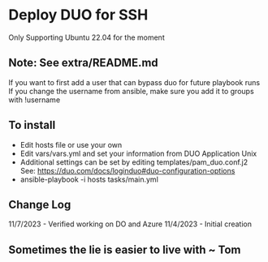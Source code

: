 # Deploy DUO for SSH

Only Supporting Ubuntu 22.04 for the moment

## Note: See extra/README.md 
If you want to first add a user that can bypass duo for future playbook runs  
If you change the username from ansible, make sure you add it to groups with !username

## To install
* Edit hosts file or use your own
* Edit vars/vars.yml and set your information from DUO Application Unix
* Additional settings can be set by editing templates/pam_duo.conf.j2 See: https://duo.com/docs/loginduo#duo-configuration-options
* ansible-playbook -i hosts tasks/main.yml

## Change Log
11/7/2023 - Verified working on DO and Azure
11/4/2023 - Initial creation


## Sometimes the lie is easier to live with ~ Tom